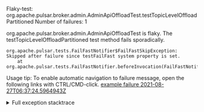         
Flaky-test: org.apache.pulsar.broker.admin.AdminApiOffloadTest.testTopicLevelOffloadPartitioned
Number of failures: 1

org.apache.pulsar.broker.admin.AdminApiOffloadTest is flaky. The testTopicLevelOffloadPartitioned test method fails sporadically.

```
org.apache.pulsar.tests.FailFastNotifier$FailFastSkipException: Skipped after failure since testFailFast system property is set.
	at org.apache.pulsar.tests.FailFastNotifier.beforeInvocation(FailFastNotifier.java:88)

```

Usage tip: To enable automatic navigation to failure message, open the following links with CTRL/CMD-click.
[example failure 2021-08-27T06:37:24.5964943Z](https://github.com/apache/pulsar/runs/3440411059?check_suite_focus=true#step:9:579)


<details>
<summary>Full exception stacktrace</summary>
<code><pre>
org.apache.pulsar.tests.FailFastNotifier$FailFastSkipException: Skipped after failure since testFailFast system property is set.
	at org.apache.pulsar.tests.FailFastNotifier.beforeInvocation(FailFastNotifier.java:88)

</pre></code>
</details>


